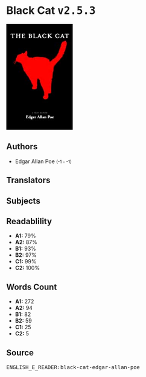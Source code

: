 # Black Cat <kbd>v2.5.3</kbd>

![](./cover.medium.jpg "")

## Authors


 - Edgar Allan Poe <small>(-1 - -1)</small>

## Translators



## Subjects



## Readablility


 - **A1:** 79%
 - **A2:** 87%
 - **B1:** 93%
 - **B2:** 97%
 - **C1:** 99%
 - **C2:** 100%

## Words Count


 - **A1:** 272
 - **A2:** 94
 - **B1:** 82
 - **B2:** 59
 - **C1:** 25
 - **C2:** 5

## Source


<kbd>ENGLISH_E_READER:black-cat-edgar-allan-poe</kbd>

